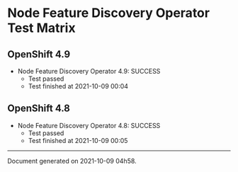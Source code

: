 
Node Feature Discovery Operator Test Matrix
===========================================

OpenShift 4.9
-------------


* Node Feature Discovery Operator 4.9: SUCCESS
  - Test passed
  - Test finished at 2021-10-09 00:04

OpenShift 4.8
-------------


* Node Feature Discovery Operator 4.8: SUCCESS
  - Test passed
  - Test finished at 2021-10-09 00:05


---
Document generated on 2021-10-09 04h58.
